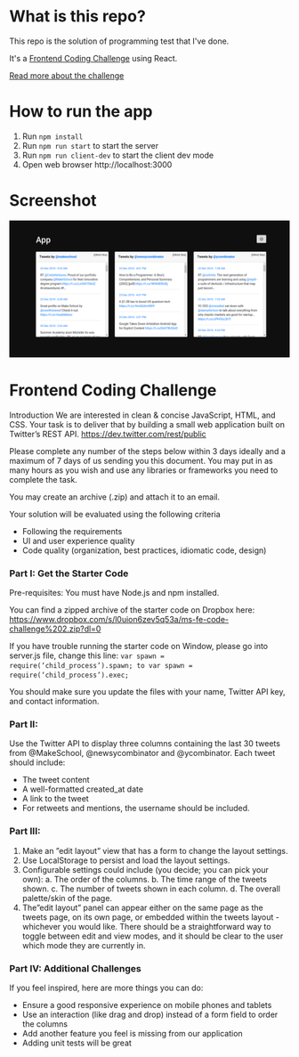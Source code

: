 # What is this repo?
This repo is the solution of programming test that I've done.

It's a [Frontend Coding Challenge](#frontend-coding-challenge) using React.

[Read more about the challenge](#frontend-coding-challenge)

# How to run the app
1. Run `npm install`
2. Run `npm run start` to start the server
3. Run `npm run client-dev` to start the client dev mode
4. Open web browser http://localhost:3000

# Screenshot
![tweets](tweets.png)

# Frontend Coding Challenge
Introduction
We are interested in clean & concise JavaScript, HTML, and CSS. Your task is to deliver that by building a small web application built on Twitter’s REST API.
https://dev.twitter.com/rest/public

Please complete any number of the steps below within 3 days ideally and a maximum  of 7 days of us sending you this document. You may put in as many hours as you wish and use any libraries or frameworks you need to complete the task.

You may create an archive (.zip) and attach it to an email.

Your solution will be evaluated using the following criteria

- Following the requirements
- UI and user experience quality
- Code quality (organization, best practices, idiomatic code, design)

### Part I: Get the Starter Code
Pre-requisites: You must have Node.js and npm installed.

You can find a  zipped archive of the starter code on Dropbox here:
https://www.dropbox.com/s/l0uion6zev5q53a/ms-fe-code-challenge%202.zip?dl=0

If you have trouble running the starter code on Window, please go into server.js file, change this line: `var spawn = require(‘child_process’).spawn; to var spawn = require(‘child_process’).exec;`

You should make sure you update the files with your name, Twitter API key, and contact information.

### Part II: 

Use the Twitter API to display three columns containing the last 30 tweets from @MakeSchool, @newsycombinator and @ycombinator. Each tweet should include:

- The tweet content
- A well-formatted created_at date
- A link to the tweet
- For retweets and mentions, the username should be included.

### Part III: 

1. Make an ”edit layout” view that has a form to change the layout settings.
2. Use LocalStorage to persist and load the layout settings.
3. Configurable settings could include (you decide; you can pick your own):
  a. The order of the columns.
  b. The time range of the tweets shown.
  c. The number of tweets shown in each column.
  d. The overall palette/skin of the page.
4. The”edit layout” panel can appear either on the same page as the tweets page, on its own page, or embedded within the tweets layout - whichever you would like. There should be a straightforward way to toggle between edit and view modes, and it should be clear to the user which mode they are currently in.

### Part IV: Additional Challenges
If you feel inspired, here are more things you can do:

- Ensure a good responsive experience on mobile phones and tablets
- Use an interaction (like drag and drop) instead of a form field to order the columns
- Add another feature you feel is missing from our application
- Adding unit tests will be great
